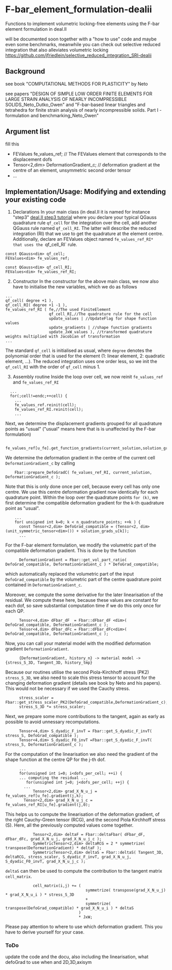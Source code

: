 # F-bar_element_formulation-dealii
Functions to implement volumetric locking-free elements using the F-bar element formulation in deal.II

will be documented soon together with a "how to use" code and maybe even some benchmarks, meanwhile you can check out selective reduced integration that also alleviates volumetric locking
https://github.com/jfriedlein/selective_reduced_integration_SRI-dealii

## Background
see book "COMPUTATIONAL METHODS FOR PLASTICITY" by Neto

see papers "DESIGN OF SIMPLE LOW ORDER FINITE ELEMENTS FOR LARGE STRAIN ANALYSIS OF NEARLY INCOMPRESSIBLE SOLIDS_Neto_Dutko_Owen" and "F-bar-based linear triangles and tetrahedra for finite strain analysis of nearly incompressible solids. Part I - formulation and benchmarking_Neto_Owen"

## Argument list
fill this

* FEValues<dim> fe_values_ref; // The FEValues element that corresponds to the displacement dofs
* Tensor<2,dim> DeformationGradient_c; // deformation gradient at the centre of an element, unsymmetric second order tensor
* ...
	

## Implementation/Usage: Modifying and extending your existing code


1. Declarations
In your main class (in deal.II it is named for instance "step3" [deal.II step3 tutorial](https://www.dealii.org/current/doxygen/deal.II/step_3.html) where you declare your typical QGauss quadrature rule `qf_cell` for the integration over the cell, add another QGauss rule named `qf_cell_RI`. The latter will describe the reduced integration (RI) that we use to get the quadrature at the element centre. Additionally, declare an FEValues object named `fe_values_ref_RI*  that uses the `qf_cell_RI` rule.
```
const QGauss<dim> qf_cell;
FEValues<dim> fe_values_ref;

const QGauss<dim> qf_cell_RI;
FEValues<dim> fe_values_ref_RI;
```

2. Constructor
In the constructor for the above main class, we now also have to  initialise the new variables, which we do as follows
```
...
qf_cell( degree +1 ),
qf_cell_RI( degree +1 -1 ),
fe_values_ref_RI ( fe,//The used FiniteElement
                   qf_cell_RI,//The quadrature rule for the cell
                   update_values | //UpdateFlag for shape function values
                   update_gradients | //shape function gradients
                   update_JxW_values ), //transformed quadrature weights multiplied with Jacobian of transformation
...
```
The standard `qf_cell` is initialised as usual, where `degree` denotes the polynomial order that is used for the element (1: linear element, 2: quadratic element, ...). The reduced integration uses one order less, so we init the `qf_cell_RI` with the order of `qf_cell` minus 1.

3. Assembly routine
Inside the loop over cell, we now reinit `fe_values_ref` and `fe_values_ref_RI`
```
  ...
  for(;cell!=endc;++cell) {
    ...
    fe_values_ref.reinit(cell);
    fe_values_ref_RI.reinit(cell);
    ...
```
Next, we determine the displacement gradients grouped for all quadrature points as "usual" ("usual" means here that is is unaffected by the F-bar formulation)
```
    fe_values_ref[u_fe].get_function_gradients(current_solution,solution_grads_u);
```
We determine the deformation gradient in the centre of the current cell `DeformationGradient_c` by calling
```
    Fbar::prepare_DefoGradC( fe_values_ref_RI, current_solution, DeformationGradient_c );
```
Note that this is only done once per cell, because every cell has only one centre. We use this centre deformation gradient now identically for each quadrature point.
Within the loop over the quadrature points `for (k)`, we first determine the compatible deformation gradient for the k-th quadrature point as "usual".
```
    ...
    for( unsigned int k=0; k < n_quadrature_points; ++k ) {
      const Tensor<2,dim> DefoGrad_compatible = (Tensor<2, dim>(unit_symmetric_tensor<dim>()) + solution_grads_u[k]);
      ...
```  
For the F-bar element formulation, we modify the volumetric part of the compatible deformation gradient. This is done by the function
```
      DeformationGradient = Fbar::get_vol_part_ratio( DefoGrad_compatible, DeformationGradient_c ) * DefoGrad_compatible;
```
which automatically replaced the volumetric part of the input `DefoGrad_compatible` by the volumetric part of the centre quadrature point contained in `DeformationGradient_c`.

Moreover, we compute the some derivative for the later linearisation of the residual. We compute these here, because these values are constant for each dof, so save substantial computation time if we do this only once for each QP.
```
      Tensor<4,dim> dFbar_dF  = Fbar::dFbar_dF <dim>( DefoGrad_compatible, DeformationGradient_c );
      Tensor<4,dim> dFbar_dFc = Fbar::dFbar_dFc<dim>( DefoGrad_compatible, DeformationGradient_c );
```
Now, you can call your material model with the modified deformation gradient `DeformationGradient`.
```
      {DeformationGradient, history_n} -> material model -> {stress_S_3D, Tangent_3D, history_tmp}
```
Because our routines utilise the second Piola-Kirchhoff stress (PK2) `stress_S_3D`, we also need to scale this stress tensor to account for the changing deformation gradient (details see book by Neto and his papers). This would not be necessary if we used the Cauchy stress.
```
      stress_scaler = Fbar::get_stress_scaler_PK2(DefoGrad_compatible,DeformationGradient_c);
      stress_S_3D *= stress_scaler;      
```
Next, we prepare some more contributions to the tangent, again as early as possible to avoid unnessary recomputations.
```
      Tensor<4,dim> S_dyadic_F_invT = Fbar::get_S_dyadic_F_invT( stress_S, DefoGrad_compatible );
      Tensor<4,dim> S_dyadic_F0_invT =Fbar::get_S_dyadic_F_invT( stress_S, DeformationGradient_c );
```
For the computation of the linearisation we also need the gradient of the shape function at the centre QP for the j-th dof.
```
      ...
      for(unsigned int i=0; i<dofs_per_cell; ++i) {
      ... computing the residual ...
         for(unsigned int j=0; j<dofs_per_cell; ++j) {
	    ...
            Tensor<2,dim> grad_X_N_u_j = fe_values_ref[u_fe].gradient(j,k);
	    Tensor<2,dim> grad_X_N_u_j_c = fe_values_ref_RI[u_fe].gradient(j,0);
```
This helps us to compute the linearisation of the deformation gradient, of the right Cauchy-Green tensor (RCG), and the second Piola Kirchhoff stress (S). Here, all the previously computed values come together.
```
            Tensor<2,dim> deltaF = Fbar::deltaFbar( dFbar_dF, dFbar_dFc, grad_X_N_u_j, grad_X_N_u_j_c );
            SymmetricTensor<2,dim> deltaRCG = 2 * symmetrize( transpose(DeformationGradient) * deltaF );
            SymmetricTensor<2,dim> deltaS = Fbar::deltaS( Tangent_3D, deltaRCG, stress_scaler, S_dyadic_F_invT, grad_X_N_u_j, S_dyadic_F0_invT, grad_X_N_u_j_c );
```
`deltaS` can then be used to compute the contribution to the tangent matrix `cell_matrix`.
```
            cell_matrix(i,j) += (
                                   symmetrize( transpose(grad_X_N_u_j) * grad_X_N_u_i ) * stress_S_3D
                                   +
                                   symmetrize( transpose(DefoGrad_compatible) * grad_X_N_u_i ) * deltaS
                                )
                                * JxW;
```
Please pay attention to where to use which deformation gradient. This you have to derive yourself for your case.


### ToDo
update the code and the docu, also including the linearisation, what defoGrad to use when and 2D,3D,axisym
